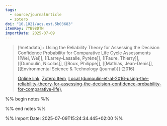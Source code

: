 ```yaml
---
tags:
  - source/journalArticle
  - zotero
doi: "10.1021/acs.est.5b03683"
itemKey: 7YB98DTN
importDate: 2025-07-09
---
```

>[!metadata]+
> Using the Reliability Theory for Assessing the Decision Confidence Probability for Comparative Life Cycle Assessments
> [[Wei, Wei]], [[Larrey-Lassalle, Pyrène]], [[Faure, Thierry]], [[Dumoulin, Nicolas]], [[Roux, Philippe]], [[Mathias, Jean-Denis]], 
> [[Environmental Science & Technology (journal)]] (2016)
> 
> [Online link](https://pubs.acs.org/doi/10.1021/acs.est.5b03683), [Zotero Item](zotero://select/library/items/7YB98DTN), [Local (dumoulin-et-al-2016-using-the-reliability-theory-for-assessing-the-decision-confidence-probability-for-comparative-life)](file://C:/Users/aburg/Documents/references/zotero/storage/8N474S9V/dumoulin-et-al-2016-using-the-reliability-theory-for-assessing-the-decision-confidence-probability-for-comparative-life.pdf), 

%% begin notes %%

%% end notes %%

%% Import Date: 2025-07-09T15:24:34.445+02:00 %%
